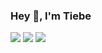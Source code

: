 ### Hey 👋, I'm Tiebe

<!-- Light Mode -->
<div align="center"> 

</div>

<picture>
  <source
    srcset="https://github-readme-stats-suuz-mi4yu5ro4-tiebe111.vercel.app/api?username=Tiebe&hide_border=1&include_all_commits=true&role=OWNER,COLLABORATOR&exclude_repo=github-readme-stats&theme=dark"
    media="(prefers-color-scheme: dark)"
  />
  <source
    srcset="https://github-readme-stats-suuz-mi4yu5ro4-tiebe111.vercel.app/api?username=Tiebe&role=OWNER,COLLABORATOR&exclude_repo=github-readme-stats"
    media="(prefers-color-scheme: light), (prefers-color-scheme: no-preference)"
  />
  <img src="https://github-readme-stats-suuz-mi4yu5ro4-tiebe111.vercel.app/api?username=Tiebe" />
</picture>

<picture>
  <source
    srcset="https://github-readme-stats-suuz-mi4yu5ro4-tiebe111.vercel.app/api/top-langs/?username=Tiebe&layout=compact&langs_count=10&hide_border=1&role=OWNER,COLLABORATOR&theme=dark"
    media="(prefers-color-scheme: dark)"
  />
  <source
    srcset="https://github-readme-stats-suuz-mi4yu5ro4-tiebe111.vercel.app/api/top-langs/?username=Tiebe&layout=compact&langs_count=10&hide_border=1&role=OWNER,COLLABORATOR"
    media="(prefers-color-scheme: light), (prefers-color-scheme: no-preference)"
  />
  <img src="https://github-readme-stats-suuz-mi4yu5ro4-tiebe111.vercel.app/api/top-langs/?username=Tiebe&layout=compact&langs_count=10&hide_border=1&role=OWNER,COLLABORATOR" />
</picture>


<picture>
  <source
    srcset="https://github-readme-stats-suuz-mi4yu5ro4-tiebe111.vercel.app/api?username=Tiebe&theme=dark"
    media="(prefers-color-scheme: dark)"
  />
  <source
    srcset="https://github-readme-stats-suuz-mi4yu5ro4-tiebe111.vercel.app/api?username=Tiebe"
    media="(prefers-color-scheme: light), (prefers-color-scheme: no-preference)"
  />
  <img src="https://github-readme-stats.vercel.app/api?username=anuraghazra&show_icons=true" />
</picture>

